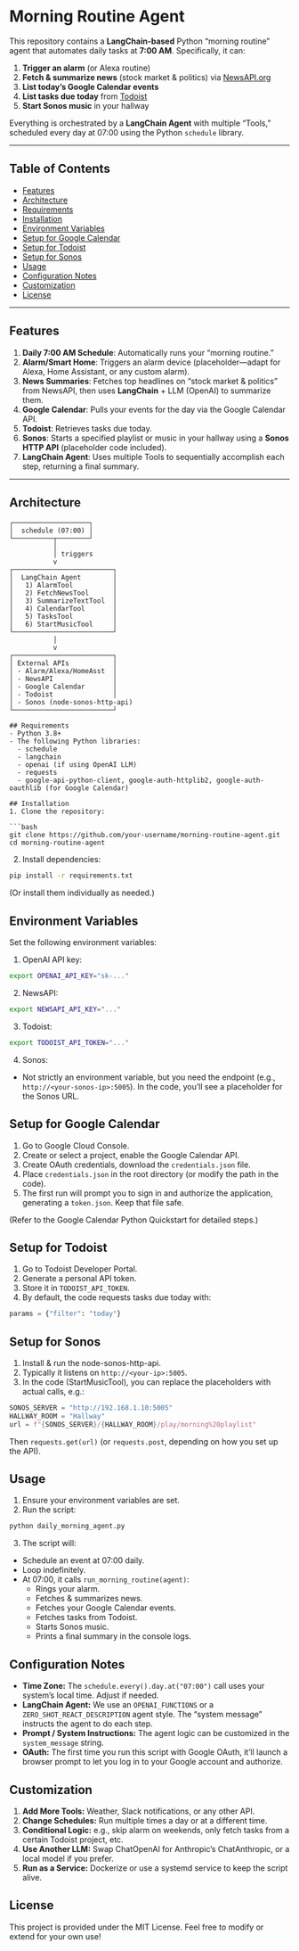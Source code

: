 # Morning Routine Agent

This repository contains a **LangChain-based** Python “morning routine” agent that automates daily tasks at **7:00 AM**. Specifically, it can:

1. **Trigger an alarm** (or Alexa routine)  
2. **Fetch & summarize news** (stock market & politics) via [NewsAPI.org](https://newsapi.org/)  
3. **List today’s Google Calendar events**  
4. **List tasks due today** from [Todoist](https://todoist.com/)  
5. **Start Sonos music** in your hallway  

Everything is orchestrated by a **LangChain Agent** with multiple “Tools,” scheduled every day at 07:00 using the Python `schedule` library.

---

## Table of Contents

- [Features](#features)  
- [Architecture](#architecture)  
- [Requirements](#requirements)  
- [Installation](#installation)  
- [Environment Variables](#environment-variables)  
- [Setup for Google Calendar](#setup-for-google-calendar)  
- [Setup for Todoist](#setup-for-todoist)  
- [Setup for Sonos](#setup-for-sonos)  
- [Usage](#usage)  
- [Configuration Notes](#configuration-notes)  
- [Customization](#customization)  
- [License](#license)

---

## Features

1. **Daily 7:00 AM Schedule**: Automatically runs your “morning routine.”  
2. **Alarm/Smart Home**: Triggers an alarm device (placeholder—adapt for Alexa, Home Assistant, or any custom alarm).  
3. **News Summaries**: Fetches top headlines on “stock market & politics” from NewsAPI, then uses **LangChain** + LLM (OpenAI) to summarize them.  
4. **Google Calendar**: Pulls your events for the day via the Google Calendar API.  
5. **Todoist**: Retrieves tasks due today.  
6. **Sonos**: Starts a specified playlist or music in your hallway using a **Sonos HTTP API** (placeholder code included).  
7. **LangChain Agent**: Uses multiple Tools to sequentially accomplish each step, returning a final summary.

---

## Architecture

```plaintext
┌───────────────────┐
│  schedule (07:00) │
└──────────┬────────┘
           │  
           │ triggers
           v
┌─────────────────────────┐
│  LangChain Agent        │
│   1) AlarmTool          │
│   2) FetchNewsTool      │
│   3) SummarizeTextTool  │
│   4) CalendarTool       │
│   5) TasksTool          │
│   6) StartMusicTool     │
└─────────────────────────┘
           │
           v
┌─────────────────────────┐
│ External APIs           │
│ - Alarm/Alexa/HomeAsst  │
│ - NewsAPI               │
│ - Google Calendar       │
│ - Todoist               │
│ - Sonos (node-sonos-http-api)   
└─────────────────────────┘

## Requirements
- Python 3.8+
- The following Python libraries:
  - schedule
  - langchain
  - openai (if using OpenAI LLM)
  - requests
  - google-api-python-client, google-auth-httplib2, google-auth-oauthlib (for Google Calendar)

## Installation
1. Clone the repository:

```bash
git clone https://github.com/your-username/morning-routine-agent.git
cd morning-routine-agent
```

2. Install dependencies:

```bash
pip install -r requirements.txt
```

(Or install them individually as needed.)

## Environment Variables

Set the following environment variables:
1. OpenAI API key:

```bash
export OPENAI_API_KEY="sk-..."
```

2. NewsAPI:

```bash
export NEWSAPI_API_KEY="..."
```

3. Todoist:

```bash
export TODOIST_API_TOKEN="..."
```

4. Sonos:
- Not strictly an environment variable, but you need the endpoint (e.g., `http://<your-sonos-ip>:5005`). In the code, you’ll see a placeholder for the Sonos URL.

## Setup for Google Calendar
1. Go to Google Cloud Console.
2. Create or select a project, enable the Google Calendar API.
3. Create OAuth credentials, download the `credentials.json` file.
4. Place `credentials.json` in the root directory (or modify the path in the code).
5. The first run will prompt you to sign in and authorize the application, generating a `token.json`. Keep that file safe.

(Refer to the Google Calendar Python Quickstart for detailed steps.)

## Setup for Todoist
1. Go to Todoist Developer Portal.
2. Generate a personal API token.
3. Store it in `TODOIST_API_TOKEN`.
4. By default, the code requests tasks due today with:

```python
params = {"filter": "today"}
```

## Setup for Sonos
1. Install & run the node-sonos-http-api.
2. Typically it listens on `http://<your-ip>:5005`.
3. In the code (StartMusicTool), you can replace the placeholders with actual calls, e.g.:

```python
SONOS_SERVER = "http://192.168.1.10:5005"
HALLWAY_ROOM = "Hallway"
url = f"{SONOS_SERVER}/{HALLWAY_ROOM}/play/morning%20playlist"
```

Then `requests.get(url)` (or `requests.post`, depending on how you set up the API).

## Usage
1. Ensure your environment variables are set.
2. Run the script:

```bash
python daily_morning_agent.py
```

3. The script will:
- Schedule an event at 07:00 daily.
- Loop indefinitely.
- At 07:00, it calls `run_morning_routine(agent)`:
  - Rings your alarm.
  - Fetches & summarizes news.
  - Fetches your Google Calendar events.
  - Fetches tasks from Todoist.
  - Starts Sonos music.
  - Prints a final summary in the console logs.

## Configuration Notes
- **Time Zone:** The `schedule.every().day.at("07:00")` call uses your system’s local time. Adjust if needed.
- **LangChain Agent:** We use an `OPENAI_FUNCTIONS` or a `ZERO_SHOT_REACT_DESCRIPTION` agent style. The “system message” instructs the agent to do each step.
- **Prompt / System Instructions:** The agent logic can be customized in the `system_message` string.
- **OAuth:** The first time you run this script with Google OAuth, it’ll launch a browser prompt to let you log in to your Google account and authorize.

## Customization
1. **Add More Tools:** Weather, Slack notifications, or any other API.
2. **Change Schedules:** Run multiple times a day or at a different time.
3. **Conditional Logic:** e.g., skip alarm on weekends, only fetch tasks from a certain Todoist project, etc.
4. **Use Another LLM:** Swap ChatOpenAI for Anthropic’s ChatAnthropic, or a local model if you prefer.
5. **Run as a Service:** Dockerize or use a systemd service to keep the script alive.

## License

This project is provided under the MIT License. Feel free to modify or extend for your own use!
